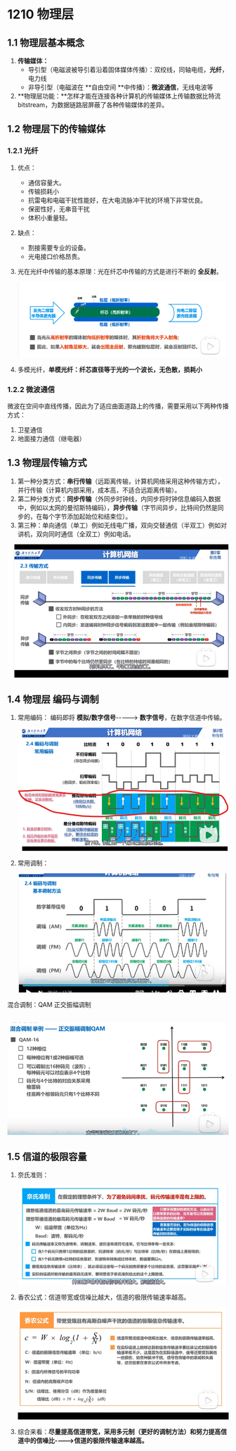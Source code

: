 # 1210 物理层

## 1.1 物理层基本概念

1. **传输媒体：**
   - 导引型（电磁波被导引着沿着固体媒体传播）：双绞线，同轴电缆，**光纤**，电力线
   - 非导引型（电磁波在 **自由空间 **中传播）：**微波通信**，无线电波等
2. **物理层功能：**怎样才能在连接各种计算机的传输媒体上传输数据比特流bitstream，为数据链路层屏蔽了各种传输媒体的差异。

## 1.2 物理层下的传输媒体

### 1.2.1 光纤

1. 优点：

   - 通信容量大。
   - 传输损耗小
   - 抗雷电和电磁干扰性能好，在大电流脉冲干扰的环境下非常优良。
   - 保密性好，无串音干扰
   - 体积小重量轻。

2. 缺点：

   - 割接需要专业的设备。
   - 光电接口价格昂贵。

3. 光在光纤中传输的基本原理：光在纤芯中传输的方式是进行不断的 **全反射**。

   ![image-20201210155540700](121010_1物理层.assets/image-20201210155540700.png)

4. 多模光纤，**单模光纤：纤芯直径等于光的一个波长，无色散，损耗小**

### 1.2.2 微波通信

微波在空间中直线传播，因此为了适应曲面道路上的传播，需要采用以下两种传播方式：

1. 卫星通信
2. 地面接力通信（继电器）

## 1.3 物理层传输方式

1. 第一种分类方式：**串行传输**（远距离传输，计算机网络采用这种传输方式），并行传输（计算机内部采用，成本高，不适合远距离传输）。
2. 第二种分类方式：**同步传输**（外同步时钟线，内同步将时钟信息编码入数据中，例如以太网的曼彻斯特编码），**异步传输**（字节间异步，比特间仍然是同步的，在每个字节添加起始位和结束位）。
3. 第三种：单向通信（单工）例如无线电广播，双向交替通信（半双工）例如对讲机，双向同时通信（全双工）例如电话。

![image-20201210161257949](121010_1物理层.assets/image-20201210161257949.png)

## 1.4 物理层 编码与调制

1. 常用编码： 编码即将 **模拟/数字信号**-----> **数字信号**，在数字信道中传输。 

   ![image-20201210161850258](121010_1物理层.assets/image-20201210161850258.png)

2. 常用调制：

   ![image-20201210162111737](121010_1物理层.assets/image-20201210162111737.png)

混合调制：QAM 正交振幅调制

​	![image-20201210162351589](121010_1物理层.assets/image-20201210162351589.png)

## 1.5 信道的极限容量

1. 奈氏准则：

   ![image-20201210162814102](121010_1物理层.assets/image-20201210162814102.png)

2. 香农公式：信道带宽或信噪比越大，信道的极限传输速率越高。

   ![image-20201210163058539](121010_1物理层.assets/image-20201210163058539.png)

3. 综合来看：**尽量提高信道带宽，采用多元制（更好的调制方法）和努力提高信道中的信噪比---->信道的极限传输速率越高。**